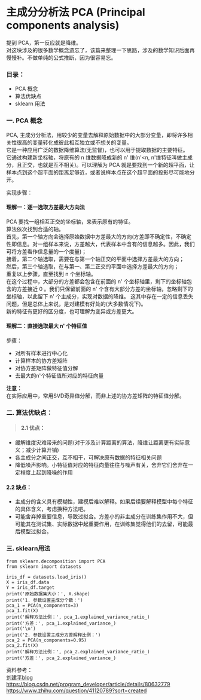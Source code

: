 # 主成分分析法 PCA (Principal components analysis)
提到 PCA，第一反应就是降维。  
对这块涉及的很多数学概念遗忘了，该篇来整理一下思路，涉及的数学知识后面再慢慢补。不做单纯的公式推断，因为很容易忘。  
>
### 目录：
- PCA 概念
- 算法优缺点
- sklearn 用法

### 一. PCA 概念
PCA, 主成分分析法，用较少的变量去解释原始数据中的大部分变量，即将许多相关性很高的变量转化成彼此相互独立或不想关的变量。  
它是一种应用广泛的数据降维算法(无监督)，也可以用于提取数据的主要特征。   
它通过构建新坐标轴，将原有的 n 维数据降成新的 n' 维(n'<n, n'维特征叫做主成分，且正交，也就是互不相关)。可以理解为 PCA 就是要找到一个新的超平面，让样本点到这个超平面的距离足够近，或者说样本点在这个超平面的投影尽可能地分开。    
>
实现步骤：  
#### 理解一：逐一选取方差最大方向法  
PCA 要找一组相互正交的坐标轴，来表示原有的特征。    
算法依次找到合适的轴。  
首先，第一个轴方向会选择原始数据中方差最大的方向(方差即不确定性，不确定性即信息。对一组样本来说，方差越大，代表样本中含有的信息越多。因此，我们可将方差看作信息量的一个度量)；    
接着，第二个轴选取，需要在与第一个轴正交的平面中选择方差最大的方向；   
然后，第三个轴选取，在与第一、第二正交的平面中选择方差最大的方向；   
重复以上步骤，直至找到 n 个坐标轴。    
在这个过程中，大部分的方差都会包含在前面的 n' 个坐标轴里，剩下的坐标轴包含的方差接近 0 。我们只保留前面的 n' 个含有大部分方差的坐标轴，忽略剩下的坐标轴，以此留下 n' 个主成分，实现对数据的降维。  这其中存在一定的信息丢失问题，但是总体上来说，是对建模有好处的(大多数情况下)。    
新的特征有更好的区分度，也可理解为变异或方差更大。  
>
#### 理解二：直接选取最大 n' 个特征值 
步骤：  
- 对所有样本进行中心化
- 计算样本的协方差矩阵
- 对协方差矩阵做特征值分解
- 去最大的n'个特征值所对应的特征向量

**注意：**  
在实际应用中，常用SVD奇异值分解，而非上述的协方差矩阵的特征值分解。  
>

### 二. 算法优缺点：
>#### 2.1 优点：  
- 缓解维度灾难带来的问题(对于涉及计算距离的算法，降维让距离更有实际意义；减少计算开销)  
- 各主成分之间正交，互不相干，可解决原有数据的特征相关问题  
- 降低噪声影响。小特征值对应的特征向量往往与噪声有关，舍弃它们舍弃在一定程度上起到降噪的作用  
>
#### 2.2 缺点：
- 主成分的含义具有模糊性，建模后难以解释。如果后续要解释模型中每个特征的具体含义，考虑换种方法吧。  
- 可能舍弃掉重要信息，导致过拟合。方差小的非主成分在训练集作用不大，但可能其在测试集、实际数据中起重要作用，在训练集觉得他们的去留，可能最后模型过拟合。 
>
>
### 三. sklearn用法
```
from sklearn.decomposition import PCA
from sklearn import datasets

iris_df = datasets.load_iris()
X = iris_df.data
Y = iris_df.target
print('原始数据集大小：', X.shape)
print('1. 参数设置主成分个数：')
pca_1 = PCA(n_components=3)
pca_1.fit(X)
print('解释方法比例：', pca_1.explained_variance_ratio_)
print('方差：', pca_1.explained_variance_)
print('\n')
print('2. 参数设置主成分方差解释比例：')
pca_2 = PCA(n_components=0.95)
pca_2.fit(X)
print('解释方法比例：', pca_2.explained_variance_ratio_)
print('方差：', pca_2.explained_variance_)
```
资料参考：  
[刘建平blog](https://www.cnblogs.com/pinard/p/6239403.html)  
https://blog.csdn.net/program_developer/article/details/80632779  
https://www.zhihu.com/question/41120789?sort=created  

